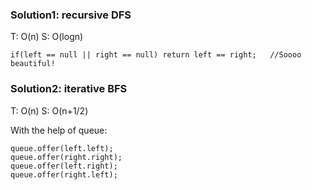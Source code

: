 ### Solution1: recursive DFS 
T: O(n) S: O(logn)
```
if(left == null || right == null) return left == right;   //Soooo beautiful!
```	
### Solution2: iterative BFS 
T: O(n) S: O(n+1/2)

With the help of queue:
```
queue.offer(left.left);
queue.offer(right.right);
queue.offer(left.right);
queue.offer(right.left);
```
